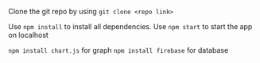 Clone the git repo by using `git clone <repo link>`

Use `npm install` to install all dependencies.
Use `npm start` to start the app on localhost

`npm install chart.js` for graph
`npm install firebase` for database